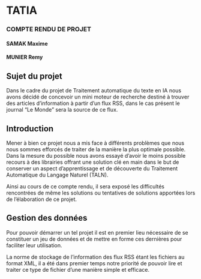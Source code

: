 # TATIA
### COMPTE RENDU DE PROJET
#### SAMAK Maxime
#### MUNIER Remy

## Sujet du projet
Dans le cadre du projet de Traitement automatique du texte en IA nous avons décidé de concevoir un mini moteur de recherche destiné à trouver des articles d’information à partir d’un flux RSS, dans le cas présent le journal “Le Monde” sera la source de ce flux.
## Introduction
Mener à bien ce projet nous a mis face à différents problèmes que nous nous sommes efforcés de traiter de la manière la plus optimale possible. Dans la mesure du possible nous avons essayé d’avoir le moins  possible recours à des librairies offrant une solution clé en main dans le but de conserver un aspect d’apprentissage et de découverte du Traitement Automatique du Langage Naturel (TALN).

Ainsi au cours de ce compte rendu, il sera exposé les difficultés rencontrées de même les solutions ou tentatives de solutions apportées lors de l’élaboration de ce projet.

## Gestion des données
Pour pouvoir démarrer un tel projet il est en premier lieu nécessaire de se constituer un jeu de données et de mettre en forme ces dernières pour faciliter leur utilisation.

La norme de stockage de l’information des flux RSS étant les fichiers au format XML, il a été dans premier temps notre priorité de pouvoir lire et traiter ce type de fichier d’une manière simple et efficace.

